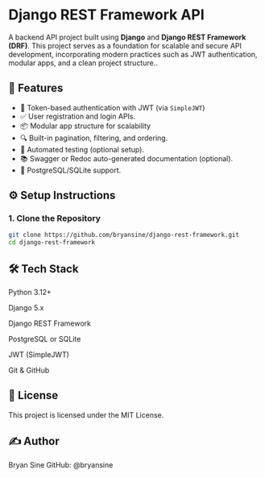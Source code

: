 # Django REST Framework API

A backend API project built using **Django** and **Django REST Framework (DRF)**. This project serves as a foundation for scalable and secure API development, incorporating modern practices such as JWT authentication, modular apps, and a clean project structure..

## 🚀 Features

- 🔐 Token-based authentication with JWT (via `SimpleJWT`)
- ✅ User registration and login APIs.
- 📦 Modular app structure for scalability
- 🔍 Built-in pagination, filtering, and ordering.
- 🧪 Automated testing (optional setup).
- 📚 Swagger or Redoc auto-generated documentation (optional).
- 💾 PostgreSQL/SQLite support.

## ⚙️ Setup Instructions

### 1. Clone the Repository

```bash
git clone https://github.com/bryansine/django-rest-framework.git
cd django-rest-framework

```

## 🛠️ Tech Stack

Python 3.12+

Django 5.x

Django REST Framework

PostgreSQL or SQLite

JWT (SimpleJWT)

Git & GitHub

## 📄 License
This project is licensed under the MIT License.

## ✍️ Author
Bryan Sine
GitHub: @bryansine